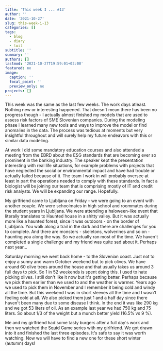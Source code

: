 ```yaml
---
title: 'This week I ... #13'
author: ''
date: '2021-10-27'
slug: this-week-i-13
categories: []
tags:
  - blog
  - diary
  - twil
subtitle: ''
summary: ''
authors: []
lastmod: '2021-10-27T19:59:01+02:00'
featured: no
image:
  caption: ''
  focal_point: ''
  preview_only: no
projects: []
---
```


This week was the same as the last few weeks. The work days atleast. Nothing new or interesting happened. That doesn't mean there has been no progress though - I actually almost finished my models that are used to assess risk factors of SME Slovenian companies. During the modeling phase I learned many new tools and ways to improve the model or find anomalies in the data. The process was tedious at moments but very insightful throughout and will surely help my future endeavors with this or similar data modeling.

At work I did some mandatory education courses and also attended a meeting from the EBRD about the ESG standards that are becoming ever so prominent in the banking industry. The speaker kept the presentation interesting with real life situations, for example problems with projects that have neglected the social or environmental impact and have had trouble or actually failed because of it. The team I work in will probably oversee at least in part the operations needed to comply with these standards. In fact a biologist will be joining our team that is comprising mostly of IT and credit risk analysts. We will be expanding our range. Hopefully.

My girlfriend came to Ljubljana on Friday - we were going to an event with another couple. We were schoolmates in high school and roommates during the student years in Ljubljana. We were attending a haloween-like event that literally translates to Haunted house in a shitty valley. But it was actually more like a haunted forest, since it was outdoors - on the border of Ljubljana. You walk along a trail in the dark and there are challenges for you to complete. And there are monsters - skeletons, wolverines and so on - haunting you along the way. So we actually ran most of the time. We haven't completed a single challenge and my friend was quite sad about it. Perhaps next year...

Saturday morning we went back home - to the Slovenian coast. Just not to enjoy a sunny and warm October weekend but to pick olives. We have around 60 olive trees around the house and that usually takes us around 3 full days to pick. So 1 in 52 weekends is spent doing this. I used to hate picking olives. I still don't like it now but it's getting better. Perhaps because we pick them earlier than we used to and the weather is warmer. Years ago we used to pick them in November and I remember it being cold and windy all the time. But this weekend I was in short sleeves all the time and I wasn't feeling cold at all. We also picked them just 1 and a half day since there haven't been many due to some disease I think. In the end it was like 290 kg and we got 53 liters of oil. As an example last year we had 750 kg and 75 liters. So about 1/3 of the weight but a munch better yield (16.5% vs 9 %).

Me and my girlfriend had some tasty burgers after a full day's work and then we watched the Squid Game series with my girlfriend. We got drawn into it and finished the last three episodes. It's safe to say it was worth watching. Now we will have to find a new one for these short winter (autumn) days!